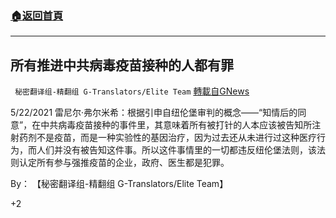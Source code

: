 ###  [:house:返回首頁](https://github.com/ourhimalayas/txt)
---

## 所有推进中共病毒疫苗接种的人都有罪
` 秘密翻译组-精翻组 G-Translators/Elite Team` [轉載自GNews](https://gnews.org/zh-hans/1271441/)

5/22/2021 雷尼尔·弗尔米希：根据引申自纽伦堡审判的概念——“知情后的同意”，在中共病毒疫苗接种的事件里，其意味着所有被打针的人本应该被告知所注射药剂不是疫苗，而是一种实验性的基因治疗，因为过去还从未进行过这种医疗行为，而人们并没有被告知这件事。所以这件事情里的一切都违反纽伦堡法则，该法则认定所有参与强推疫苗的企业，政府、医生都是犯罪。

By： 【秘密翻译组-精翻组 G-Translators/Elite Team】

+2
